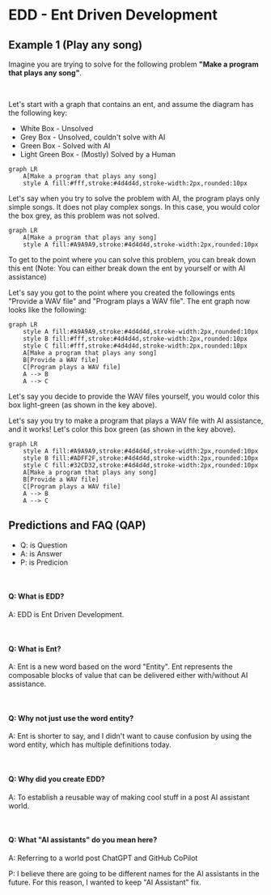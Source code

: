 # EDD - Ent Driven Development



## Example 1 (Play any song)

Imagine you are trying to solve for the following problem **"Make a program that plays any song"**.

<br>

Let's start with a graph that contains an ent, and assume the diagram has the following key:
* White Box - Unsolved
* Grey Box - Unsolved, couldn't solve with AI
* Green Box - Solved with AI
* Light Green Box - (Mostly) Solved by a Human

```mermaid
graph LR
    A[Make a program that plays any song]
    style A fill:#fff,stroke:#4d4d4d,stroke-width:2px,rounded:10px
```

Let's say when you try to solve the problem with AI, the program plays only simple songs. It does not play complex songs. In this case, you would color the box grey, as this problem was not solved.

```mermaid
graph LR
    A[Make a program that plays any song]
    style A fill:#A9A9A9,stroke:#4d4d4d,stroke-width:2px,rounded:10px
```

To get to the point where you can solve this problem, you can break down this ent (Note: You can either break down the ent by yourself or with AI assistance)

Let's say you got to the point where you created the followings ents "Provide a WAV file" and "Program plays a WAV file". The ent graph now looks like the following:  

```mermaid
graph LR
    style A fill:#A9A9A9,stroke:#4d4d4d,stroke-width:2px,rounded:10px
    style B fill:#fff,stroke:#4d4d4d,stroke-width:2px,rounded:10px
    style C fill:#fff,stroke:#4d4d4d,stroke-width:2px,rounded:10px
    A[Make a program that plays any song]
    B[Provide a WAV file]
    C[Program plays a WAV file]
    A --> B
    A --> C
```

Let's say you decide to provide the WAV files yourself, you would color this box light-green (as shown in the key above).

Let's say you try to make a program that plays a WAV file with AI assistance, and it works! Let's color this box green (as shown in the key above).

```mermaid
graph LR
    style A fill:#A9A9A9,stroke:#4d4d4d,stroke-width:2px,rounded:10px
    style B fill:#ADFF2F,stroke:#4d4d4d,stroke-width:2px,rounded:10px
    style C fill:#32CD32,stroke:#4d4d4d,stroke-width:2px,rounded:10px
    A[Make a program that plays any song]
    B[Provide a WAV file]
    C[Program plays a WAV file]
    A --> B
    A --> C
```

## Predictions and FAQ (QAP)
* Q: is Question
* A: is Answer
* P: is Predicion

<br>

#### Q: What is EDD?
A: EDD is Ent Driven Development.

<br>

#### Q: What is Ent?
A: Ent is a new word based on the word "Entity". Ent represents the composable blocks of value that can be delivered either with/without AI assistance.

<br>

#### Q: Why not just use the word entity?

A: Ent is shorter to say, and I didn't want to cause confusion by using the word entity, which has multiple definitions today.

<br>

#### Q: Why did you create EDD?

A: To establish a reusable way of making cool stuff in a post AI assistant world.

<br>

#### Q: What "AI assistants" do you mean here?

A: Referring to a world post ChatGPT and GitHub CoPilot

P: I believe there are going to be different names for the AI assistants in the future. For this reason, I wanted to keep "AI Assistant" fix.
